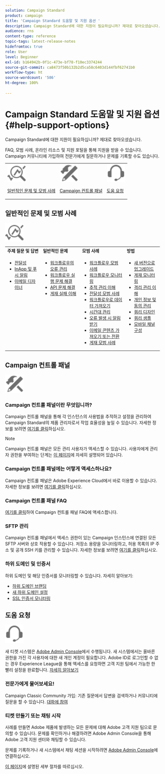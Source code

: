 ```yaml
---
solution: Campaign Standard
product: campaign
title: 'Campaign Standard 도움말 및 지원 옵션 '
description: Campaign Standard에 대한 지원이 필요하십니까? 제대로 찾아오셨습니다.
audience: rns
content-type: reference
topic-tags: latest-release-notes
hidefromtoc: true
role: User
level: Beginner
exl-id: b164942b-0f1c-473e-bf78-f10ec3374244
source-git-commit: ca8473f50b132b2d5ca58c6403d144fbf62741b0
workflow-type: ht
source-wordcount: '586'
ht-degree: 100%

---
```


# Campaign Standard 도움말 및 지원 옵션 {#help-support-options}

Campaign Standard에 대한 지원이 필요하십니까? 제대로 찾아오셨습니다.

FAQ, 모범 사례, 온라인 리소스 및 지원 포털을 통해 지원을 받을 수 있습니다. Campaign 커뮤니티에 가입하여 전문가에게 질문하거나 문제를 기록할 수도 있습니다.

<table>
    <tr>
        <td><img src="start/using/assets/do-not-localize/icon-faq.svg" width="60px"><p><a href="#faq">일반적인 문제 및 모범 사례</a></p></td>
        <td><img src="start/using/assets/do-not-localize/icon-control-panel.svg" width="60px"><p><a href="#control-panel">Campaign 컨트롤 패널</a></p></td>
        <td><img src="start/using/assets/do-not-localize/icon-support.svg" width="60px"><p><a href="#support">도움 요청</a></p></td>
    </tr>
</table>

## 일반적인 문제 및 모범 사례

<img src="start/using/assets/do-not-localize/icon-faq.svg" width="60px">

<table>
    <tr><td><strong>주제 질문 및 답변</strong></td><td><strong>일반적인 문제</strong></td><td><strong>모범 사례</strong></td><td><strong>방법</strong></td></tr>
    <tr>
    <td valign="top">
        <ul>
        <li><a href="sending/using/monitor-deliverability.md">전달성</a></li>
        <li><a href="administration/using/aep-faq.md">InApp 및 푸시 알림</a></li>
        <li><a href="designing/using/faq-email-designer.md">이메일 디자이너</a></li>
        </ul>
    </td>
    <td valign="top">
        <ul>
        <li><a href="automating/using/monitoring-workflow-execution.md#error-management">워크플로우의 오류 관리</a></li>
        <li><a href="automating/using/best-practices-workflows.md">워크플로우 실행 문제 해결</a></li>
        <li><a href="api/using/troubleshooting.md">API 문제 해결</a></li>
        <li><a href="sending/using/understanding-delivery-failures.md">게재 실패 이해</a></li>
        </ul>
    </td>
   <td valign="top">
        <ul>
        <li><a href="automating/using/best-practices-workflows.md">워크플로우 모범 사례</a></li>
        <li><a href="automating/using/about-workflow-execution.md">워크플로우 모니터링</a></li>
        <li><a href="sending/using/tracking-messages.md">추적 관리 이해</a></li>
        <li><a href="sending/using/about-deliverability.md">전달성 모범 사례</a></li>
        <li><a href="automating/using/creating-import-workflow-templates.md">워크플로우로 데이터 가져오기</a></li>
        <li><a href="sending/using/sending-messages-at-the-recipient-s-time-zone.md">시간대 관리</a></li>
        <li><a href="sending/using/receiving-alerts-when-failures-happen.md">오류 발생 시 알림 받기</a></li>
        <li><a href="designing/using/using-existing-content.md">이메일 콘텐츠 가져오기 또는 전환</a></li>
        <li><a href="sending/using/delivery-best-practices.md">게재 모범 사례</a></li>
        </ul>
    </td>
    <td valign="top">
        <ul>
        <li><a href="rn/using/release-planning.md">새 버전으로 업그레이드</a></li>
        <li><a href="sending/using/monitoring-a-delivery.md">게재 모니터링</a></li>
        <li><a href="sending/using/understanding-quarantine-management.md">격리 관리 이해</a></li>
        <li><a href="start/using/privacy-management.md">개인 정보 및 동의 관리</a></li>
        <li><a href="automating/using/query.md">쿼리 디자인</a></li>
        <li><a href="automating/using/query-samples.md">쿼리 샘플</a></li>
        <li><a href="https://helpx.adobe.com/campaiacs-mobile.html">모바일 채널 구성</a></li>
        </ul>
    </td>
    </tr>
</table>

## Campaign 컨트롤 패널

<img src="start/using/assets/do-not-localize/icon-control-panel.svg" width="60px">

### Campaign 컨트롤 패널이란 무엇입니까?

Campaign 컨트롤 패널을 통해 각 인스턴스의 사용법을 추적하고 설정을 관리하여 Campaign Standard의 제품 관리자로서 작업 효율성을 높일 수 있습니다.
자세한 정보를 보려면 [여기를 클릭](https://experienceleague.adobe.com/docs/control-panel/using/discover-control-panel/key-features.html?lang=ko#discover-control-panel)하십시오.

>[!NOTE]
>
>Campaign 컨트롤 패널은 모든 관리 사용자가 액세스할 수 있습니다. 사용자에게 관리자 권한을 부여하는 단계는 [이 페이지](https://experienceleague.adobe.com/docs/control-panel/using/discover-control-panel/managing-permissions.html?lang=ko#discover-control-panel)에 자세히 설명되어 있습니다.

### Campaign 컨트롤 패널에는 어떻게 액세스하나요?

Campaign 컨트롤 패널은 Adobe Experience Cloud에서 바로 이용할 수 있습니다. 자세한 정보를 보려면 [여기를 클릭](https://experienceleague.adobe.com/docs/control-panel/using/discover-control-panel/accessing-control-panel.html?lang=ko#discover-control-panel)하십시오.

### Campaign 컨트롤 패널 FAQ

[여기를 클릭](https://experienceleague.adobe.com/docs/control-panel/using/faq.html?lang=ko)하여 Campaign 컨트롤 패널 FAQ에 액세스합니다.

### SFTP 관리

Campaign 컨트롤 패널에서 액세스 권한이 있는 Campaign 인스턴스에 연결된 모든 SFTP 서버와 상호 작용할 수 있습니다. 저장소 용량을 모니터링하고, 허용 목록의 IP 주소 및 공개 SSH 키를 관리할 수 있습니다. 자세한 정보를 보려면 [여기를 클릭](https://experienceleague.adobe.com/docs/control-panel/using/sftp-management/about-sftp-management.html?lang=ko#sftp-management)하십시오.

### 하위 도메인 및 인증서

하위 도메인 및 해당 인증서를 모니터링할 수 있습니다. 자세히 알아보기:

* [하위 도메인 브랜딩](https://experienceleague.adobe.com/docs/control-panel/using/subdomains-and-certificates/subdomains-branding.html?lang=ko#subdomains-and-certificates)
* [새 하위 도메인 설정](https://experienceleague.adobe.com/docs/control-panel/using/subdomains-and-certificates/setting-up-new-subdomain.html?lang=ko#subdomains-and-certificates)
* [SSL 인증서 모니터링](https://experienceleague.adobe.com/docs/control-panel/using/subdomains-and-certificates/renewing-subdomain-certificate.html?lang=ko#subdomains-and-certificates)

## 도움 요청

<img src="start/using/assets/do-not-localize/icon-support.svg" width="60px">

새 티켓 시스템은 [Adobe Admin Console](https://adminconsole.adobe.com/overview)에서 수행됩니다. 새 시스템에서는 올바른 권한을 가진 각 사용자에 대한 새 개인 계정이 필요합니다. Adobe ID로 로그인할 수 없는 경우 Experience League을 통해 액세스를 요청하면 고객 지원 팀에서 가능한 한 빨리 설정을 완료합니다. [자세히 알아보기](https://helpx.adobe.com/kr/enterprise/admin-guide.html/enterprise/using/support-for-experience-cloud.ug.html)

### 전문가에게 물어보세요!

Campaign Classic Community 가입: 기존 질문에서 답변을 검색하거나 커뮤니티에 질문을 할 수 있습니다. [대화에 참여](https://experienceleaguecommunities.adobe.cadobe-campaign-standard/ct-p/adobe-campaign-standard-community)

### 티켓 만들기 또는 채팅 시작

사례를 만들면 Adobe 제품에 발생하는 모든 문제에 대해 Adobe 고객 지원 팀으로 문의할 수 있습니다. 문제를 확인하거나 해결하려면 Adobe Admin Console을 통해 Adobe 고객 지원 센터와 채팅할 수 있습니다.

문제를 기록하거나 새 시스템에서 채팅 세션을 시작하려면 [Adobe Admin Console](https://adminconsole.adobe.com/overview)에 연결하십시오.

[이 페이지](https://helpx.adobe.com/kr/enterprise/admin-guide.html/enterprise/using/support-for-experience-cloud.ug.html)에 설명된 세부 절차를 따르십시오.
